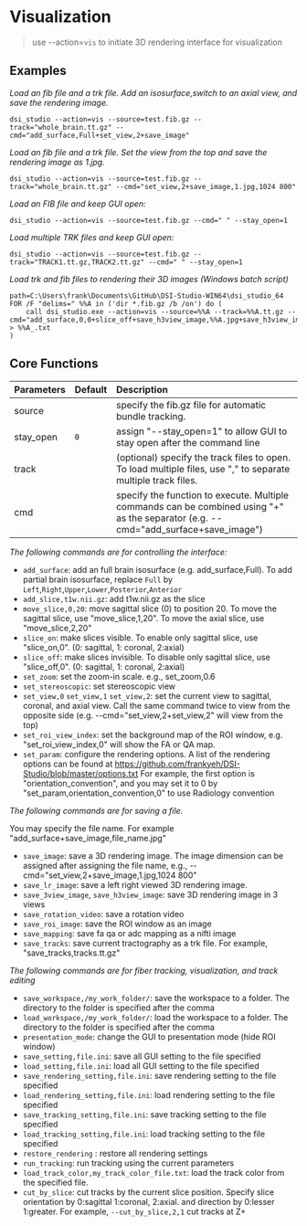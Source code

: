 # Visualization

> use --action=`vis` to initiate 3D rendering interface for visualization

## Examples

*Load an fib file and a trk file. Add an isosurface,switch to an axial view, and save the rendering image.*
```
dsi_studio --action=vis --source=test.fib.gz --track="whole_brain.tt.gz" --cmd="add_surface,Full+set_view,2+save_image"
```

*Load an fib file and a trk file. Set the view from the top and save the rendering image as 1.jpg.*
```
dsi_studio --action=vis --source=test.fib.gz --track="whole_brain.tt.gz" --cmd="set_view,2+save_image,1.jpg,1024 800"
```

*Load an FIB file and keep GUI open:*
```
dsi_studio --action=vis --source=test.fib.gz --cmd=" " --stay_open=1
```

*Load multiple TRK files and keep GUI open:*

```
dsi_studio --action=vis --source=test.fib.gz --track="TRACK1.tt.gz,TRACK2.tt.gz" --cmd=" " --stay_open=1
```
*Load trk and fib files to rendering their 3D images (Windows batch script)*
```
path=C:\Users\frank\Documents\GitHub\DSI-Studio-WIN64\dsi_studio_64
FOR /F "delims=" %%A in ('dir *.fib.gz /b /on') do (
    call dsi_studio.exe --action=vis --source=%%A --track=%%A.tt.gz --cmd="add_surface,0,0+slice_off+save_h3view_image,%%A.jpg+save_h3view_image,%%A.jpg" > %%A_.txt
)
```
 
## Core Functions

| Parameters            | Default | Description                                                                 |
|:-----------------|:--------|:------------------------------------------------------------------------------|
| source |  | specify the fib.gz file for automatic bundle tracking.  |
| stay_open | `0` | assign "--stay_open=1" to allow GUI to stay open after the command line |
| track |  | (optional) specify the track files to open. To load multiple files, use "," to separate multiple track files. |
| cmd |  | specify the function to execute. Multiple commands can be combined using "+" as the separator (e.g. --cmd="add_surface+save_image") |

*The following commands are for controlling the interface:*

- `add_surface`: add an full brain isosurface (e.g. add_surface,Full). To add partial brain isosurface, replace `Full` by `Left`,`Right`,`Upper`,`Lower`,`Posterior`,`Anterior`
- `add_slice,t1w.nii.gz`: add t1w.nii.gz as the slice
- `move_slice,0,20`: move sagittal slice (0) to position 20. To move the sagittal slice, use "move_slice,1,20". To move the axial slice, use "move_slice,2,20"   
- `slice_on`: make slices visible. To enable only sagittal slice, use "slice_on,0". (0: sagittal, 1: coronal, 2:axial)
- `slice_off`: make slices invisible. To disable only sagittal slice, use "slice_off,0". (0: sagittal, 1: coronal, 2:axial)
- `set_zoom`: set the zoom-in scale. e.g., set_zoom,0.6
- `set_stereoscopic`:  set stereoscopic view
- `set_view,0` `set_view,1` `set_view,2`: set the current view to sagittal, coronal, and axial view. Call the same command twice to view from the opposite side (e.g. --cmd="set_view,2+set_view,2" will view from the top)
- `set_roi_view_index`: set the background map of the ROI window, e.g. "set_roi_view_index,0" will show the FA or QA map.
- `set_param`: configure the rendering options. A list of the rendering options can be found at https://github.com/frankyeh/DSI-Studio/blob/master/options.txt   For example, the first option is "orientation_convention", and you may set it to 0 by "set_param,orientation_convention,0" to use Radiology convention

*The following commands are for saving a file.* 

You may specify the file name. For example "add_surface+save_image,file_name.jpg"

- `save_image`: save a 3D rendering image. The image dimension can be assigned after assigning the file name, e.g., --cmd="set_view,2+save_image,1.jpg,1024 800"
- `save_lr_image`: save a left right viewed 3D rendering image.           
- `save_3view_image`, `save_h3view_image`: save 3D rendering image in 3 views
- `save_rotation_video`: save a rotation video
- `save_roi_image`: save the ROI window as an image
- `save_mapping`: save fa qa or adc mapping as a nifti image
- `save_tracks`: save current tractography as a trk file. For example, "save_tracks,tracks.tt.gz"

*The following commands are for fiber tracking, visualization, and track editing*

- `save_workspace,/my_work_folder/`: save the workspace to a folder. The directory to the folder is specified after the comma
- `load_workspace,/my_work_folder/`: load the workspace to a folder. The directory to the folder is specified after the comma
- `presentation_mode`: change the GUI to presentation mode (hide ROI window)
- `save_setting,file.ini`: save all GUI setting to the file specified
- `load_setting,file.ini`: load all GUI setting to the file specified
- `save_rendering_setting,file.ini`: save rendering setting to the file specified
- `load_rendering_setting,file.ini`: load rendering setting to the file specified
- `save_tracking_setting,file.ini`: save tracking setting to the file specified
- `load_tracking_setting,file.ini`: load tracking setting to the file specified
- `restore_rendering` : restore all rendering settings
- `run_tracking`: run tracking using the current parameters
- `load_track_color,my_track_color_file.txt`: load the track color from the specified file.
- `cut_by_slice`: cut tracks by the current slice position. Specify slice orientation by 0:sagittal 1:coronal, 2:axial. and direction by 0:lesser 1:greater. For example,  `--cut_by_slice,2,1` cut tracks at Z+


